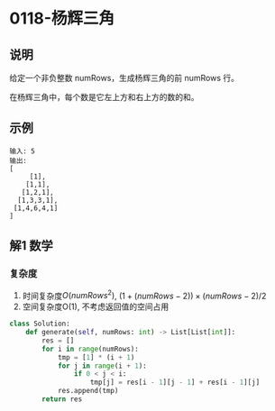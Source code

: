 # 0118-杨辉三角

## 说明
给定一个非负整数 numRows，生成杨辉三角的前 numRows 行。

在杨辉三角中，每个数是它左上方和右上方的数的和。

## 示例
```
输入: 5
输出:
[
     [1],
    [1,1],
   [1,2,1],
  [1,3,3,1],
 [1,4,6,4,1]
]
```

## 解1 数学

### 复杂度
1. 时间复杂度$O(numRows ^ 2)$, $(1 + (numRows - 2)) \times (numRows - 2) / 2$
2. 空间复杂度O(1), 不考虑返回值的空间占用

```python
class Solution:
    def generate(self, numRows: int) -> List[List[int]]:
        res = []
        for i in range(numRows):
            tmp = [1] * (i + 1)
            for j in range(i + 1):
                if 0 < j < i:
                    tmp[j] = res[i - 1][j - 1] + res[i - 1][j]
            res.append(tmp)
        return res
```